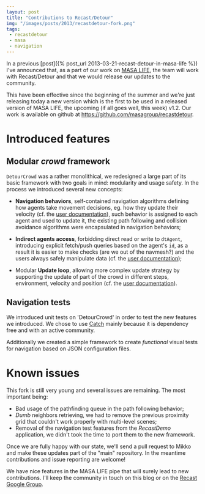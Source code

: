 ```yaml
---
layout: post
title: "Contributions to Recast/Detour"
img: "/images/posts/2013/recastdetour-fork.png"
tags:
 - recastdetour
 - masa
 - navigation
---
```


In a previous [post]({% post_url 2013-03-21-recast-detour-in-masa-life %}) I've announced that, as a part of our work on [MASA LIFE](http://www.masalife.net), the team will work with Recast/Detour and that we would release our updates to the community.

This have been effective since the beginning of the summer and we're just releasing today a new version which is the first to be used in a released version of MASA LIFE, the upcoming (if all goes well, this week) v1.2. Our work is available on github at <https://github.com/masagroup/recastdetour>.

# Introduced features #

## Modular *crowd* framework ##

`DetourCrowd` was a rather monolithical, we redesigned a large part of its basic framework with two goals in mind: modularity and usage safety. In the process we introduced several new concepts:

- **Navigation behaviors**, self-contained navigation algorithms defining how agents take movement decisions, eg. how they update their velocity (cf. the [user documentation](http://masagroup.github.io/recastdetour/group__behavior.html)), such behavior is assigned to each agent and used to update it, the existing path following and collision avoidance algorithms were encapsulated in navigation behaviors;

- **Indirect agents access**, forbidding direct read or write to `dtAgent`, introducing explicit fetch/push queries based on the agent's `id`, as a result it is easier to make checks (are we out of the navmesh?) and the users always safely manipulate data (cf. the [user documentation](http://masagroup.github.io/recastdetour/group__crowd.html));

- Modular **Update loop**, allowing more complex update strategy by supporting the update of part of the crowd in different steps, environment, velocity and position (cf. the [user documentation](http://masagroup.github.io/recastdetour/group__crowd.html)).

## Navigation tests ##

We introduced unit tests on 'DetourCrowd' in order to test the new features we introduced. We chose to use [Catch](https://github.com/philsquared/Catch) mainly because it is dependency free and with an active community.

Additionally we created a simple framework to create *functional* visual tests for navigation based on JSON configuration files.

# Known issues #

This fork is still very young and several issues are remaining. The most important being:

- Bad usage of the pathfinding queue in the path following behavior;
- *Dumb* neighbors retrieving, we had to remove the previous proximity grid that couldn't work properly with multi-level scenes;
- Removal of the navigation test features from the *RecastDemo* application, we didn't took the time to port them to the new framework.

Once we are fully happy with our state, we'll send a pull request to Mikko and make these updates part of the "main" repository. In the meantime contributions and issue reporting are welcome!

We have nice features in the MASA LIFE pipe that will surely lead to new contributions. I'll keep the community in touch on this blog or on the [Recast Google Group](https://groups.google.com/forum/?fromgroups#!forum/recastnavigation).